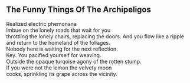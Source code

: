 The Funny Things Of The Archipeligos
------------------------------------
Realized electric phemonana  
Imbue on the lonely roads that wait for you  
throttling the lonely chairs, replacing the doors. And you flow like a ripple and return to the homeland of the foliages.  
Nobody here is waiting for the next reflection.  
Key. You pacified yourself for weaving.  
Outside the opaque turqoise agony of the rotten stump.  
If you were not the lemon the velvety moon  
cooks, sprinkling its grape across the vicinity.  
